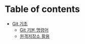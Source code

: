 # Table of contents

* [Git 기초](README.md)
  * [Git 기본 명령어](git/git.md)
  * [원격저장소 활용](git/undefined.md)

